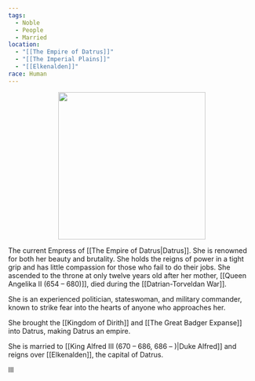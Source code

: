 ```yaml
---
tags:
  - Noble
  - People
  - Married
location:
  - "[[The Empire of Datrus]]"
  - "[[The Imperial Plains]]"
  - "[[Elkenalden]]"
race: Human
---
```

<p style="text-align:center;"><img src="https://foundry-vtt-kb.s3.us-east-2.amazonaws.com/Images/Tokens/NPCs/Nobles/Aodria%20III.png" width="300" height="300"></p>

The current Empress of [[The Empire of Datrus|Datrus]]. She is renowned for both her beauty and brutality. She holds the reigns of power in a tight grip and has little compassion for those who fail to do their jobs. She ascended to the throne at only twelve years old after her mother, [[Queen Angelika Ⅱ (654 – 680)]], died during the [[Datrian-Torveldan War]].

She is an experienced politician, stateswoman, and military commander, known to strike fear into the hearts of anyone who approaches her.

She brought the [[Kingdom of Dirith]] and [[The Great Badger Expanse]] into Datrus, making Datrus an empire.

She is married to [[King Alfred Ⅲ (670 – 686, 686 – )|Duke Alfred]] and reigns over [[Elkenalden]], the capital of Datrus.

Ⅲ